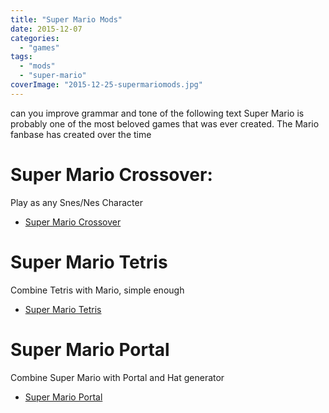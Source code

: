 ```yaml
---
title: "Super Mario Mods"
date: 2015-12-07
categories:
  - "games"
tags:
  - "mods"
  - "super-mario"
coverImage: "2015-12-25-supermariomods.jpg"
---
```


can you improve grammar and tone of the following text
Super Mario is probably one of the most beloved games that was ever created. The Mario fanbase has created over the time

# Super Mario Crossover:

Play as any Snes/Nes Character

- [Super Mario Crossover](http://www.explodingrabbit.com/games/super-mario-bros-crossover "http://www.explodingrabbit.com/games/super-mario-bros-crossover")

# Super Mario Tetris

Combine Tetris with Mario, simple enough

- [Super Mario Tetris](http://www.newgrounds.com/portal/view/522276 "http://www.newgrounds.com/portal/view/522276")

# Super Mario Portal

Combine Super Mario with Portal and Hat generator

- [Super Mario Portal](http://stabyourself.net/mari0/ "http://stabyourself.net/mari0/")
